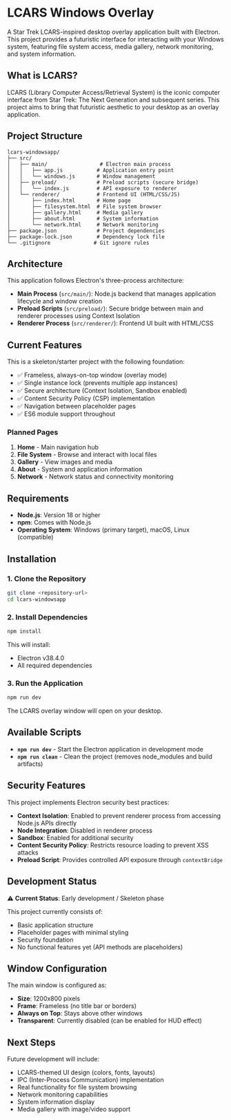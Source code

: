 # LCARS Windows Overlay

A Star Trek LCARS-inspired desktop overlay application built with Electron. This project provides a futuristic interface for interacting with your Windows system, featuring file system access, media gallery, network monitoring, and system information.

## What is LCARS?

LCARS (Library Computer Access/Retrieval System) is the iconic computer interface from Star Trek: The Next Generation and subsequent series. This project aims to bring that futuristic aesthetic to your desktop as an overlay application.

## Project Structure

```
lcars-windowsapp/
├── src/
│   ├── main/                 # Electron main process
│   │   ├── app.js           # Application entry point
│   │   └── windows.js       # Window management
│   ├── preload/             # Preload scripts (secure bridge)
│   │   └── index.js         # API exposure to renderer
│   └── renderer/            # Frontend UI (HTML/CSS/JS)
│       ├── index.html       # Home page
│       ├── filesystem.html  # File system browser
│       ├── gallery.html     # Media gallery
│       ├── about.html       # System information
│       └── network.html     # Network monitoring
├── package.json             # Project dependencies
├── package-lock.json        # Dependency lock file
└── .gitignore              # Git ignore rules
```

## Architecture

This application follows Electron's three-process architecture:

- **Main Process** (`src/main/`): Node.js backend that manages application lifecycle and window creation
- **Preload Scripts** (`src/preload/`): Secure bridge between main and renderer processes using Context Isolation
- **Renderer Process** (`src/renderer/`): Frontend UI built with HTML/CSS

## Current Features

This is a skeleton/starter project with the following foundation:

- ✅ Frameless, always-on-top window (overlay mode)
- ✅ Single instance lock (prevents multiple app instances)
- ✅ Secure architecture (Context Isolation, Sandbox enabled)
- ✅ Content Security Policy (CSP) implementation
- ✅ Navigation between placeholder pages
- ✅ ES6 module support throughout

### Planned Pages

1. **Home** - Main navigation hub
2. **File System** - Browse and interact with local files
3. **Gallery** - View images and media
4. **About** - System and application information
5. **Network** - Network status and connectivity monitoring

## Requirements

- **Node.js**: Version 18 or higher
- **npm**: Comes with Node.js
- **Operating System**: Windows (primary target), macOS, Linux (compatible)

## Installation

### 1. Clone the Repository

```bash
git clone <repository-url>
cd lcars-windowsapp
```

### 2. Install Dependencies

```bash
npm install
```

This will install:
- Electron v38.4.0
- All required dependencies

### 3. Run the Application

```bash
npm run dev
```

The LCARS overlay window will open on your desktop.

## Available Scripts

- **`npm run dev`** - Start the Electron application in development mode
- **`npm run clean`** - Clean the project (removes node_modules and build artifacts)

## Security Features

This project implements Electron security best practices:

- **Context Isolation**: Enabled to prevent renderer process from accessing Node.js APIs directly
- **Node Integration**: Disabled in renderer process
- **Sandbox**: Enabled for additional security
- **Content Security Policy**: Restricts resource loading to prevent XSS attacks
- **Preload Script**: Provides controlled API exposure through `contextBridge`

## Development Status

⚠️ **Current Status**: Early development / Skeleton phase

This project currently consists of:
- Basic application structure
- Placeholder pages with minimal styling
- Security foundation
- No functional features yet (API methods are placeholders)

## Window Configuration

The main window is configured as:
- **Size**: 1200x800 pixels
- **Frame**: Frameless (no title bar or borders)
- **Always on Top**: Stays above other windows
- **Transparent**: Currently disabled (can be enabled for HUD effect)

## Next Steps

Future development will include:
- LCARS-themed UI design (colors, fonts, layouts)
- IPC (Inter-Process Communication) implementation
- Real functionality for file system browsing
- Network monitoring capabilities
- System information display
- Media gallery with image/video support


